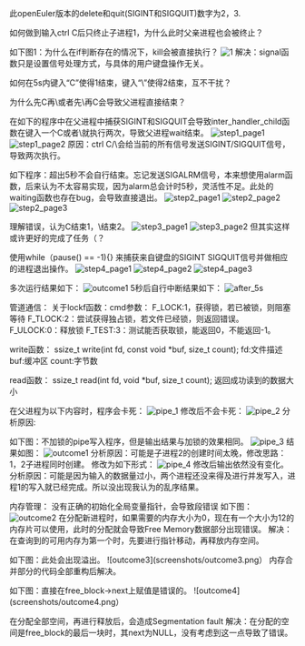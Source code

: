 此openEuler版本的delete和quit(SIGINT和SIGQUIT)数字为2，3.

如何做到输入ctrl C后只终止子进程1，为什么此时父亲进程也会被终止？

如下图1：为什么在if判断存在的情况下，kill会被直接执行？
![1](screenshots/1.png)
解决：signal函数只是设置信号处理方式，与具体的用户键盘操作无关。

如何在5s内键入“C”使得1结束，键入“\”使得2结束，互不干扰？

为什么先C再\或者先\再C会导致父进程直接结束？

在如下的程序中在父进程中捕获SIGINT和SIGQUIT会导致inter_handler_child函数在键入一个C或者\就执行两次，导致父进程wait结束。
![step1_page1](screenshots/step1_page1.png)
![step1_page2](screenshots/step1_page2.png)
原因：ctrl C/\会给当前的所有信号发送SIGINT/SIGQUIT信号，导致两次执行。

如下程序：超出5秒不会自行结束。忘记发送SIGALRM信号，本来想使用alarm函数，后来认为不太容易实现，因为alarm总会计时5秒，灵活性不足。此处的waiting函数也存在bug，会导致直接退出。
![step2_page1](screenshots/step2_page1.png)
![step2_page2](screenshots/step2_page2.png)
![step2_page3](screenshots/step2_page3.png)

理解错误，认为C结束1，\结束2。
![step3_page1](screenshots/step3_page1.png)
![step3_page2](screenshots/step3_page2.png)
但其实这样或许更好的完成了任务（？
 
使用while（pause() == -1){}
来捕获来自键盘的SIGINT SIGQUIT信号并做相应的进程退出操作。
![step4_page1](screenshots/step4_page1.png)
![step4_page2](screenshots/step4_page2.png)
![step4_page3](screenshots/step4_page3.png)

多次运行结果如下：
![outcome1](screenshots/outcome1.png)
5秒后自行中断结果如下：
![after_5s](screenshots/outcome_after5s.png)





管道通信：
关于lockf函数：cmd参数：
F_LOCK:1，获得锁，若已被锁，则阻塞等待
F_TLOCK:2：尝试获得独占锁，若文件已经锁，则返回错误。
F_ULOCK:0：释放锁
F_TEST:3：测试能否获取锁，能返回0，不能返回-1。

write函数：
ssize_t write(int fd, const void *buf, size_t count);
fd:文件描述
buf:缓冲区
count:字节数

read函数：
ssize_t read(int fd, void *buf, size_t count);
返回成功读到的数据大小

在父进程为以下内容时，程序会卡死：
![pipe_1](screenshots/pipe_page1.png)
修改后不会卡死：
![pipe_2](screenshots/pipe_page2.png)
分析原因:

如下图：不加锁的pipe写入程序，但是输出结果与加锁的效果相同。
![pipe_3](screenshots/pipe_page3.png)
结果如图：
![outcome1](screenshots/pipe_outcome1.png)
分析原因：可能是子进程2的创建时间太晚，修改思路：1，2子进程同时创建。
修改为如下形式：
![pipe_4](screenshots/pipe_page4.png)
修改后输出依然没有变化。
分析原因：可能是因为输入的数据量过小，两个进程还没来得及进行并发写入，进程1的写入就已经完成。所以没出现我认为的乱序结果。


内存管理：
没有正确的初始化全局变量指针，会导致段错误
如下图：
![outcome2](screenshots/outcome2.png)
在分配新进程时，如果需要的内存大小为0，现在有一个大小为12的内存片可以使用，此时的分配就会导致Free Memory数据部分出现错误。
解决：在查询到的可用内存为第一个时，先要进行指针移动，再释放内存空间。

如下图：此处会出现溢出。
![outcome3](screenshots/outcome3.png）
内存合并部分的代码全部重构后解决。

如下图：直接在free_block->next上赋值是错误的。
![outcome4](screenshots/outcome4.png）



在分配全部空间，再进行释放后，会造成Segmentation fault
解决：在分配的空间是free_block的最后一块时，其next为NULL，没有考虑到这一点导致了错误。